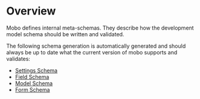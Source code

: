 # Overview
Mobo defines internal meta-schemas. They describe how the development model schema should be written and validated.

The following schema generation is automatically generated and should always be up to date what the current version of mobo supports and validates:

* [Settings Schema](settings-schema.md)
* [Field Schema](field-schema.md)
* [Model Schema](model-schema.md)
* [Form Schema](form-schema.md)